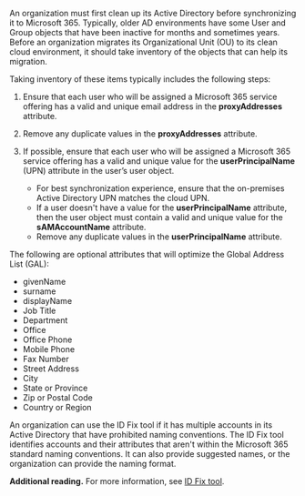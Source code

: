 An organization must first clean up its Active Directory before synchronizing it to Microsoft 365. Typically, older AD environments have some User and Group objects that have been inactive for months and sometimes years. Before an organization migrates its Organizational Unit (OU) to its clean cloud environment, it should take inventory of the objects that can help its migration.

Taking inventory of these items typically includes the following steps:

1.  Ensure that each user who will be assigned a Microsoft 365 service offering has a valid and unique email address in the **proxyAddresses** attribute.
2.  Remove any duplicate values in the **proxyAddresses** attribute.
3.  If possible, ensure that each user who will be assigned a Microsoft 365 service offering has a valid and unique value for the **userPrincipalName** (UPN) attribute in the user’s user object.
    
     -  For best synchronization experience, ensure that the on-premises Active Directory UPN matches the cloud UPN.
     -  If a user doesn't have a value for the **userPrincipalName** attribute, then the user object must contain a valid and unique value for the **sAMAccountName** attribute.
     -  Remove any duplicate values in the **userPrincipalName** attribute.

The following are optional attributes that will optimize the Global Address List (GAL):

 -  givenName
 -  surname
 -  displayName
 -  Job Title
 -  Department
 -  Office
 -  Office Phone
 -  Mobile Phone
 -  Fax Number
 -  Street Address
 -  City
 -  State or Province
 -  Zip or Postal Code
 -  Country or Region

An organization can use the ID Fix tool if it has multiple accounts in its Active Directory that have prohibited naming conventions. The ID Fix tool identifies accounts and their attributes that aren't within the Microsoft 365 standard naming conventions. It can also provide suggested names, or the organization can provide the naming format.

**Additional reading.** For more information, see [ID Fix tool](https://support.office.com/article/idfix-tool-f4bd2439-3e41-4169-99f6-3fabdfa326ac?azure-portal=true).
